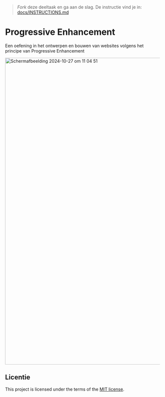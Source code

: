 > _Fork_ deze deeltaak en ga aan de slag. De instructie vind je in: [docs/INSTRUCTIONS.md](docs/INSTRUCTIONS.md)

# Progressive Enhancement

Een oefening in het ontwerpen en bouwen van websites volgens het principe van Progressive Enhancement

<img width="1000" alt="Scherm­afbeelding 2024-10-27 om 11 04 51" src="https://github.com/user-attachments/assets/88c36e69-2677-41fa-aa54-3702a25474e9">


## Licentie

This project is licensed under the terms of the [MIT license](./LICENSE).
